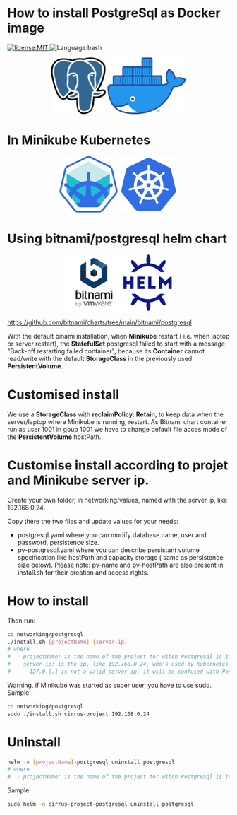 # How to install PostgreSql as Docker image
<p>
  <a href="./LICENSE">
      <img
        alt="license:MIT"
        src="https://img.shields.io/badge/License-MIT-blue"
      />
  </a>
  <img
      alt="Language:bash"
      src="https://img.shields.io/badge/Language-bash-green"
  />
</p>

<p align="center">
<img
    alt="PostgreSql-Logo"
    src="./assets/postgresql.svg"
    height="128"
/>
<img
    alt="docker-Logo"
    src="./assets/docker.png"
    height="128"
/>
</p>


# In Minikube Kubernetes

<p align="center">
<img
    alt="minikube-Logo"
    src="./assets/minikube.png"
    height="128"
/>
<img
    alt="kubernetes-Logo"
    src="./assets/kubernetes.png"
    height="128"
/>
</p>

# Using bitnami/postgresql helm chart

<p align="center">
<img
    alt="minikube-Logo"
    src="./assets/bitnami.png"
    height="128"
/>
<img
    alt="helm-Logo"
    src="./assets/helm.svg"
    height="128"
/>
</p>

https://github.com/bitnami/charts/tree/main/bitnami/postgresql

With the default binami installation, when **Minikube** restart ( i.e. when laptop or server restart), the **StatefulSet** postgresql failed to start with a message "Back-off restarting failed container", because its **Container** cannot read/write with the default **StorageClass** in the previously used **PersistentVolume**.

# Customised install

We use a **StorageClass** with **reclaimPolicy: Retain**, to keep data when the server/laptop where Minikube is running, restart.
As Bitnami chart container run as user 1001 in goup 1001 we have to change default file acces mode of the **PersistentVolume** hostPath.

# Customise install according to projet and Minikube server ip.
Create your own folder, in networking/values, named with the server ip, like 192.168.0.24. 

Copy there the two files and update values for your needs:
- postgresql.yaml where you can modify database name, user and password, persistence size.
- pv-postgresql.yaml where you can describe persistant volume specification like hostPath and capacity storage ( same as persistence size below).
Please note: pv-name and pv-hostPath are also present in install.sh for their creation and access rights.

# How to install

 Then run:
```bash
cd networking/postgresql
./install.sh [projectName] [server-ip]
# where 
#  - projectName: is the name of the project for witch PostgreSql is installed
#  - server-ip: is the ip, like 192.168.0.24, who's used by Kubernetes PostgreSql Service to share the database with external uses.
#      127.0.0.1 is not a valid server-ip, it will be confused with PostgreSql Docker loopback localhost ip adress.
```
Warning, if Minikube was started as super user, you have to use sudo.
Sample:
```bash
cd networking/postgresql
sudo ./install.sh cirrus-project 192.168.0.24
```

# Uninstall
```bash
helm -n [projectName]-postgresql uninstall postgresql
# where 
#  - projectName: is the name of the project for witch PostgreSql is installed
```

Sample:
```bash
sudo helm -n cirrus-project-postgresql uninstall postgresql

```